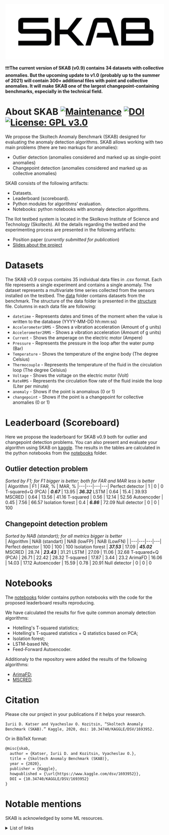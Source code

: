 ![skab](skab.png)

❗️❗️❗️**The current version of SKAB (v0.9) contains 34 datasets with collective anomalies. But the upcoming update to v1.0 (probably up to the summer of 2021) will contain 300+ additional files with point and collective anomalies. It will make SKAB one of the largest changepoint-containing benchmarks, especially in the technical field.**

# About SKAB [![Maintenance](https://img.shields.io/badge/Maintained%3F-yes-green.svg)](https://github.com/waico/SKAB/graphs/commit-activity) [![DOI](https://img.shields.io/badge/DOI-10.34740/kaggle/dsv/1693952-blue.svg)](https://doi.org/10.34740/KAGGLE/DSV/1693952) [![License: GPL v3.0](https://img.shields.io/badge/License-GPL%20v3.0-green.svg)](https://www.gnu.org/licenses/gpl-3.0.html)
We propose the Skoltech Anomaly Benchmark (SKAB) designed for evaluating the anomaly detection algorithms. SKAB allows working with two main problems (there are two markups for anomalies):
* Outlier detection (anomalies considered and marked up as single-point anomalies)
* Changepoint detection (anomalies considered and marked up as collective anomalies)

SKAB consists of the following artifacts:
* Datasets.
* Leaderboard (scoreboard).
* Python modules for algorithms’ evaluation.
* Notebooks: python notebooks with anomaly detection algorithms.

The IIot testbed system is located in the Skolkovo Institute of Science and Technology (Skoltech).
All the details regarding the testbed and the experimenting process are presented in the following artifacts:
- Position paper (*currently submitted for publication*)
- [Slides about the project](https://drive.google.com/open?id=1dHUevwPp6ftQCEKnRgB4KMp9oLBMSiDM)

# Datasets
The SKAB v0.9 corpus contains 35 individual data files in .csv format. Each file represents a single experiment and contains a single anomaly. The dataset represents a multivariate time series collected from the sensors installed on the testbed. The [data](data/) folder contains datasets from the benchmark. The structure of the data folder is presented in the [structure](./data/README.md) file. Columns in each data file are following:
- `datetime` - Represents dates and times of the moment when the value is written to the database (YYYY-MM-DD hh:mm:ss)
- `Accelerometer1RMS` - Shows a vibration acceleration (Amount of g units)
- `Accelerometer2RMS` - Shows a vibration acceleration (Amount of g units)
- `Current` - Shows the amperage on the electric motor (Ampere)
- `Pressure` - Represents the pressure in the loop after the water pump (Bar)
- `Temperature` - Shows the temperature of the engine body (The degree Celsius)
- `Thermocouple` - Represents the temperature of the fluid in the circulation loop (The degree Celsius)
- `Voltage` - Shows the voltage on the electric motor (Volt)
- `RateRMS` - Represents the circulation flow rate of the fluid inside the loop (Liter per minute)
- `anomaly` - Shows if the point is anomalous (0 or 1)
- `changepoint` - Shows if the point is a changepoint for collective anomalies (0 or 1)

# Leaderboard (Scoreboard)
Here we propose the leaderboard for SKAB v0.9 both for outlier and changepoint detection problems. You can also present and evaluate your algorithm using SKAB on [kaggle](https://www.kaggle.com/yuriykatser/skoltech-anomaly-benchmark-skab).
The results in the tables are calculated in the python notebooks from the [notebooks](notebooks/) folder.

## Outlier detection problem
*Sorted by F1; for F1 bigger is better; both for FAR and MAR less is better*  
| Algorithm | F1 | FAR, % | MAR, %
|---|---|---|---|
Perfect detector | 1 | 0 | 0
T-squared+Q (PCA) | ***0.67*** | 13.95 | ***36.32***
LSTM | 0.64 | 15.4 | 39.93
MSCRED | 0.64 | 13.56 | 41.16
T-squared | 0.56 | 12.14 | 52.56
Autoencoder | 0.45 | 7.56 | 66.57
Isolation forest | 0.4 | ***6.86*** | 72.09
Null detector | 0  | 0 | 100

## Changepoint detection problem
*Sorted by NAB (standart); for all metrics bigger is better*  
| Algorithm | NAB (standart) | NAB (lowFP) | NAB (LowFN) |
|---|---|---|---|
Perfect detector | 100 | 100 | 100 
Isolation forest | ***37.53*** | 17.09 | ***45.02***
MSCRED | 28.74 | ***23.43*** | 31.21
LSTM | 27.09 | 11.06 | 32.68
T-squared+Q (PCA) | 26.71 | 22.42 | 28.32
T-squared | 17.87 | 3.44 | 23.2
ArimaFD | 16.06 | 14.03 | 17.12
Autoencoder | 15.59 | 0.78 | 20.91
Null detector | 0 | 0 | 0

# Notebooks
The [notebooks](notebooks/) folder contains python notebooks with the code for the proposed leaderboard results reproducing.

We have calculated the results for five quite common anomaly detection algorithms:
- Hotelling's T-squared statistics;
- Hotelling's T-squared statistics + Q statistics based on PCA;
- Isolation forest;
- LSTM-based NN;
- Feed-Forward Autoencoder.

Additionaly to the repository were added the results of the following algorithms:
- [ArimaFD](https://github.com/waico/arimafd);
- [MSCRED](https://ojs.aaai.org/index.php/AAAI/article/view/3942).

# Citation
Please cite our project in your publications if it helps your research.
```
Iurii D. Katser and Vyacheslav O. Kozitsin, “Skoltech Anomaly Benchmark (SKAB).” Kaggle, 2020, doi: 10.34740/KAGGLE/DSV/1693952.
```
Or in BibTeX format:
```
@misc{skab,
  author = {Katser, Iurii D. and Kozitsin, Vyacheslav O.},
  title = {Skoltech Anomaly Benchmark (SKAB)},
  year = {2020},
  publisher = {Kaggle},
  howpublished = {\url{https://www.kaggle.com/dsv/1693952}},
  DOI = {10.34740/KAGGLE/DSV/1693952}
}
```

# Notable mentions
SKAB is acknowledged by some ML resources.
<details>
  <summary>List of links</summary>
  
  - [List of datasets for machine-learning research](https://en.wikipedia.org/wiki/List_of_datasets_for_machine-learning_research#Anomaly_data)
  - [awesome-TS-anomaly-detection](https://github.com/rob-med/awesome-TS-anomaly-detection)

</details>
